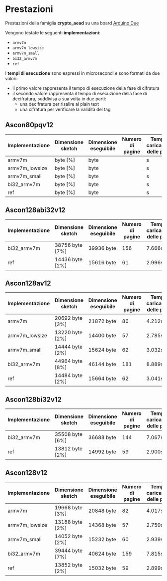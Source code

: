 # Prestazioni

Prestazioni della famiglia **crypto_aead** su una board [Arduino Due](https://docs.arduino.cc/hardware/due)

Vengono testate le seguenti **implementazioni**:
* `armv7m`
* `armv7m_lowsize`
* `armv7m_small`
* `bi32_armv7m`
* `ref`

I **tempi di esecuzione** sono espressi in microsecondi e sono formati da due valori:
* il primo valore rappresenta il tempo di esecuzione della fase di cifratura
* il secondo valore rappresenta il tempo di esecuzione della fase di decifratura, suddivisa a sua volta in due parti:
  * una decifratura per risalire al plain text
  * una cifratura per verificare la validità del tag

## Ascon80pqv12

| Implementazione | Dimensione sketch | Dimensione eseguibile | Numero di pagine | Tempo di caricamento delle pagine |
| --------------- | ----------------- | --------------------- | ---------------- | --------------------------------- |
| armv7m          |  byte [%]   |  byte            |                | s                            |
| armv7m_lowsize  |  byte [%]   |  byte            |                | s                            |
| armv7m_small    |  byte [%]   |  byte            |                | s                            |
| bi32_armv7m     |  byte [%]   |  byte            |               | s                            |
| ref             |  byte [%]   |  byte            |                | s                            |

## Ascon128abi32v12

| Implementazione | Dimensione sketch | Dimensione eseguibile | Numero di pagine | Tempo di caricamento delle pagine |
| --------------- | ----------------- | --------------------- | ---------------- | --------------------------------- |
| bi32_armv7m     | 38756 byte [7%]   | 39936 byte            | 156              | 7.666s                            |
| ref             | 14436 byte [2%]   | 15616 byte            | 61               | 2.996s                            |

## Ascon128av12

| Implementazione | Dimensione sketch | Dimensione eseguibile | Numero di pagine | Tempo di caricamento delle pagine |
| --------------- | ----------------- | --------------------- | ---------------- | --------------------------------- |
| armv7m          | 20692 byte [3%]   | 21872 byte            | 86               | 4.212s                            |
| armv7m_lowsize  | 13220 byte [2%]   | 14400 byte            | 57               | 2.785s                            |
| armv7m_small    | 14444 byte [2%]   | 15624 byte            | 62               | 3.032s                            |
| bi32_armv7m     | 44964 byte [8%]   | 46144 byte            | 181              | 8.889s                            |
| ref             | 14484 byte [2%]   | 15664 byte            | 62               | 3.041s                            |

## Ascon128bi32v12

| Implementazione | Dimensione sketch | Dimensione eseguibile | Numero di pagine | Tempo di caricamento delle pagine |
| --------------- | ----------------- | --------------------- | ---------------- | --------------------------------- |
| bi32_armv7m     | 35508 byte [6%]   | 36688 byte            | 144              | 7.067s                            |
| ref             | 13812 byte [2%]   | 14992 byte            | 59               | 2.900s                            |

## Ascon128v12

| Implementazione | Dimensione sketch | Dimensione eseguibile | Numero di pagine | Tempo di caricamento delle pagine |
| --------------- | ----------------- | --------------------- | ---------------- | --------------------------------- |
| armv7m          | 19668 byte [3%]   | 20848 byte            | 82               | 4.017s                            |
| armv7m_lowsize  | 13188 byte [2%]   | 14368 byte            | 57               | 2.750s                            |
| armv7m_small    | 14052 byte [2%]   | 15232 byte            | 60               | 2.939s                            |
| bi32_armv7m     | 39444 byte [7%]   | 40624 byte            | 159              | 7.815s                            |
| ref             | 13852 byte [2%]   | 15032 byte            | 59               | 2.899s                            |
